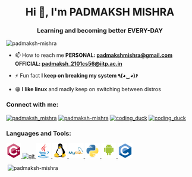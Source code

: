 <h1 align="center">Hi 👋, I'm PADMAKSH MISHRA</h1>
<h3 align="center">Learning and becoming better EVERY-DAY</h3>

<p align="left"> <img src="https://komarev.com/ghpvc/?username=padmaksh-mishra&label=Visitors&color=0e83be&style=flat" alt="padmaksh-mishra" /> </p>

- 📫 How to reach me **PERSONAL: padmakshmishra@gmail.com OFFICIAL: padmaksh_2101cs56@iitp.ac.in**

- ⚡ Fun fact **I keep on breaking my system ٩(◕‿◕)۶**

- 😁 **I like linux** and madly keep on switching between distros

<h3 align="left">Connect with me:</h3>
<p align="left">
<a href="https://twitter.com/padmaksh_mishra" target="blank"><img align="center" src="https://raw.githubusercontent.com/rahuldkjain/github-profile-readme-generator/master/src/images/icons/Social/twitter.svg" alt="padmaksh_mishra" height="30" width="40" /></a>
<a href="https://linkedin.com/in/padmaksh-mishra" target="blank"><img align="center" src="https://raw.githubusercontent.com/rahuldkjain/github-profile-readme-generator/master/src/images/icons/Social/linked-in-alt.svg" alt="padmaksh-mishra" height="30" width="40" /></a>
<a href="https://www.codechef.com/users/coding_duck" target="blank"><img align="center" src="https://cdn.jsdelivr.net/npm/simple-icons@3.1.0/icons/codechef.svg" alt="coding_duck" height="30" width="40" /></a>
<a href="https://codeforces.com/profile/coding_duck" target="blank"><img align="center" src="https://raw.githubusercontent.com/rahuldkjain/github-profile-readme-generator/master/src/images/icons/Social/codeforces.svg" alt="coding_duck" height="30" width="40" /></a>
</p>

<h3 align="left">Languages and Tools:</h3>
<p align="left"> <a href="https://www.w3schools.com/cpp/" target="_blank" rel="noreferrer"> <img src="https://raw.githubusercontent.com/devicons/devicon/master/icons/cplusplus/cplusplus-original.svg" alt="cplusplus" width="40" height="40"/> </a> <a href="https://git-scm.com/" target="_blank" rel="noreferrer"> <img src="https://www.vectorlogo.zone/logos/git-scm/git-scm-icon.svg" alt="git" width="40" height="40"/> </a> <a href="https://www.java.com" target="_blank" rel="noreferrer"> <img src="https://raw.githubusercontent.com/devicons/devicon/master/icons/java/java-original.svg" alt="java" width="40" height="40"/> </a> <a href="https://www.linux.org/" target="_blank" rel="noreferrer"> <img src="https://raw.githubusercontent.com/devicons/devicon/master/icons/linux/linux-original.svg" alt="linux" width="40" height="40"/> </a> <a href="https://www.mysql.com/" target="_blank" rel="noreferrer"> <img src="https://raw.githubusercontent.com/devicons/devicon/master/icons/mysql/mysql-original-wordmark.svg" alt="mysql" width="40" height="40"/> </a> <a href="https://www.python.org" target="_blank" rel="noreferrer"> <img src="https://raw.githubusercontent.com/devicons/devicon/master/icons/python/python-original.svg" alt="python" width="40" height="40"/> </a><a href="https://developer.android.com" target="_blank" rel="noreferrer"> <img src="https://raw.githubusercontent.com/devicons/devicon/master/icons/android/android-original-wordmark.svg" alt="android" width="40" height="40"/> </a> <a href="https://www.cprogramming.com/" target="_blank" rel="noreferrer"> <img src="https://raw.githubusercontent.com/devicons/devicon/master/icons/c/c-original.svg" alt="c" width="40" height="40"/> </a> </p>

<p>&nbsp;<img align="center" src="https://github-readme-stats.vercel.app/api?username=padmaksh-mishra&show_icons=true&locale=en" alt="padmaksh-mishra" /></p>
